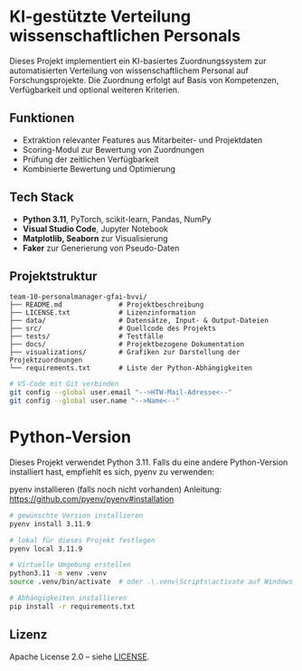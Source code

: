 # KI-gestützte Verteilung wissenschaftlichen Personals

Dieses Projekt implementiert ein KI-basiertes Zuordnungssystem zur automatisierten Verteilung von wissenschaftlichem Personal auf Forschungsprojekte. Die Zuordnung erfolgt auf Basis von Kompetenzen, Verfügbarkeit und optional weiteren Kriterien.

## Funktionen
- Extraktion relevanter Features aus Mitarbeiter- und Projektdaten
- Scoring-Modul zur Bewertung von Zuordnungen
- Prüfung der zeitlichen Verfügbarkeit
- Kombinierte Bewertung und Optimierung

## Tech Stack
- **Python 3.11**, PyTorch, scikit-learn, Pandas, NumPy
- **Visual Studio Code**, Jupyter Notebook
- **Matplotlib, Seaborn** zur Visualisierung
- **Faker** zur Generierung von Pseudo-Daten

## Projektstruktur

```text
team-10-personalmanager-gfai-bvvi/
├── README.md              # Projektbeschreibung
├── LICENSE.txt            # Lizenzinformation
├── data/                  # Datensätze, Input- & Output-Dateien
├── src/                   # Quellcode des Projekts
├── tests/                 # Testfälle
├── docs/                  # Projektbezogene Dokumentation
├── visualizations/        # Grafiken zur Darstellung der Projektzuordnungen
└── requirements.txt       # Liste der Python-Abhängigkeiten
```

```bash
# VS-Code mit Git verbinden
git config --global user.email "-->HTW-Mail-Adresse<--"
git config --global user.name "-->Name<--"
```

# Python-Version

Dieses Projekt verwendet Python 3.11. Falls du eine andere Python-Version 
installiert hast, empfiehlt es sich, pyenv zu verwenden:

pyenv installieren (falls noch nicht vorhanden)
Anleitung: https://github.com/pyenv/pyenv#installation
```bash
# gewünschte Version installieren
pyenv install 3.11.9

# lokal für dieses Projekt festlegen
pyenv local 3.11.9
```

```bash
# Virtuelle Umgebung erstellen
python3.11 -m venv .venv
source .venv/bin/activate  # oder .\.venv\Scripts\activate auf Windows

# Abhängigkeiten installieren
pip install -r requirements.txt
```

## Lizenz

Apache License 2.0 – siehe [LICENSE](https://gitlab.rz.htw-berlin.de/softwareentwicklungsprojekt/sose2025/team-10-personalmanager-gfai-bvvi/-/blob/master/LICENSE.txt?ref_type=heads).